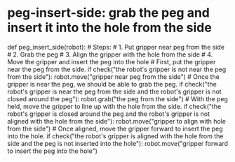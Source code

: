 # peg-insert-side: grab the peg and insert it into the hole from the side
def peg_insert_side(robot):
    # Steps:
    #  1. Put gripper near peg from the side
    #  2. Grab the peg
    #  3. Align the gripper with the hole from the side
    #  4. Move the gripper and insert the peg into the hole
    # First, put the gripper near the peg from the side.
    if check("the robot's gripper is not near the peg from the side"):
        robot.move("gripper near peg from the side")
    # Once the gripper is near the peg, we should be able to grab the peg.
    if check("the robot's gripper is near the peg from the side and the robot's gripper is not closed around the peg"):
        robot.grab("the peg from the side")
    # With the peg held, move the gripper to line up with the hole from the side.
    if check("the robot's gripper is closed around the peg and the robot's gripper is not aligned with the hole from the side"):
        robot.move("gripper to align with hole from the side")
    # Once aligned, move the gripper forward to insert the peg into the hole.
    if check("the robot's gripper is aligned with the hole from the side and the peg is not inserted into the hole"):
        robot.move("gripper forward to insert the peg into the hole")